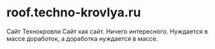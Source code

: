 # roof.techno-krovlya.ru
Сайт Технокровли
Сайт как сайт. Ничего интересного. Нуждается в массе доработок, а доработка нуждается в массе.
